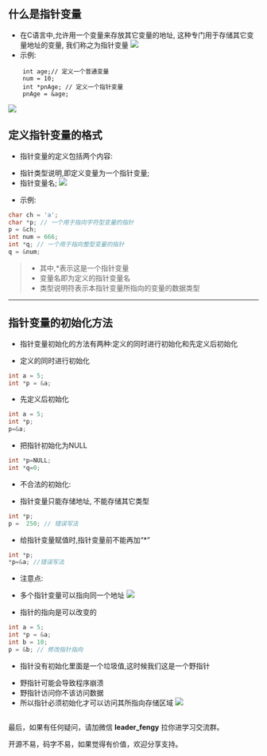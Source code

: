 ## 什么是指针变量

- 在C语言中,允许用一个变量来存放其它变量的地址, 这种专门用于存储其它变量地址的变量, 我们称之为指针变量
  ![](https://img-blog.csdnimg.cn/img_convert/02442ae9685e56146470369e56ca18ab.png)
- 示例:

```
    int age;// 定义一个普通变量
    num = 10;
    int *pnAge; // 定义一个指针变量
    pnAge = &age;
```

![](https://img-blog.csdnimg.cn/img_convert/8b7b4d0976ad6e192e3ad6e26282fa8a.png)

## 定义指针变量的格式

- 指针变量的定义包括两个内容:

+ 指针类型说明,即定义变量为一个指针变量;
+ 指针变量名;
  ![](https://img-blog.csdnimg.cn/img_convert/c051703dcae8535c264ef47c20881b53.png)

- 示例:

```c
char ch = 'a';
char *p; // 一个用于指向字符型变量的指针
p = &ch;  
int num = 666;
int *q; // 一个用于指向整型变量的指针
q = &num;  
```

>+ 其中,*表示这是一个指针变量
>+ 变量名即为定义的指针变量名
>+ 类型说明符表示本指针变量所指向的变量的数据类型

---

## 指针变量的初始化方法

- 指针变量初始化的方法有两种:定义的同时进行初始化和先定义后初始化

+ 定义的同时进行初始化

```c
int a = 5;
int *p = &a;
```

-   先定义后初始化

```c
int a = 5;
int *p;
p=&a;
```

- 把指针初始化为NULL

```c
int *p=NULL;
int *q=0;
```

- 不合法的初始化:

+ 指针变量只能存储地址, 不能存储其它类型

```c
int *p;
p =  250; // 错误写法
```

-  给指针变量赋值时,指针变量前不能再加“*”

```c
int *p;
*p=&a; //错误写法
```

- 注意点:

+  多个指针变量可以指向同一个地址
   ![](https://img-blog.csdnimg.cn/img_convert/d4c9b29d8ddb808d1a12252fdcdf538a.png)

- 指针的指向是可以改变的

```c
int a = 5;
int *p = &a;
int b = 10;
p = &b; // 修改指针指向
```

- 指针没有初始化里面是一个垃圾值,这时候我们这是一个野指针

+ 野指针可能会导致程序崩溃
+ 野指针访问你不该访问数据
+ 所以指针必须初始化才可以访问其所指向存储区域
  ![](https://img-blog.csdnimg.cn/img_convert/e38cdad483acddca8cfcd85e7ac0be78.png)

## 

最后，如果有任何疑问，请加微信 **leader_fengy** 拉你进学习交流群。

开源不易，码字不易，如果觉得有价值，欢迎分享支持。